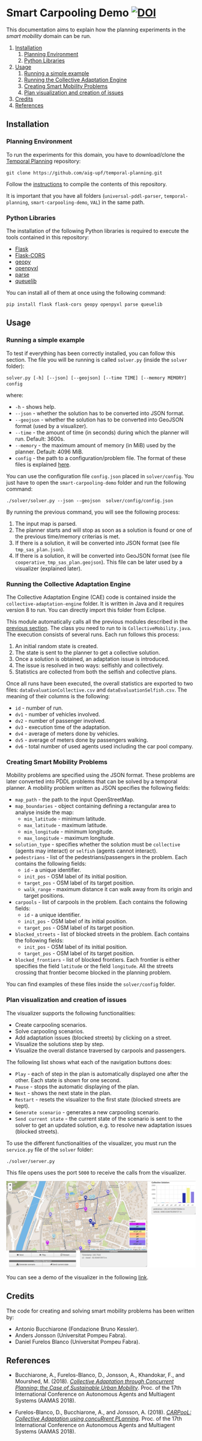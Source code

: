 # Smart Carpooling Demo [![DOI](https://zenodo.org/badge/92186554.svg)](https://zenodo.org/badge/latestdoi/92186554)

This documentation aims to explain how the planning experiments in the *smart mobility* domain can be run.

1. [Installation](#installation)
	1. [Planning Environment](#planning-environment)
	1. [Python Libraries](#python-libraries)
1. [Usage](#usage)
	1. [Running a simple example](#run-default-example)
	1. [Running the Collective Adaptation Engine](#run-cae)
	1. [Creating Smart Mobility Problems](#create-sm-problems)
	1. [Plan visualization and creation of issues](#visualization-and-issue-creation)
1. [Credits](#credits)
1. [References](#references)

## <a name="installation"></a>Installation

### <a name="planning-environment"></a>Planning Environment

To run the experiments for this domain, you have to download/clone the [Temporal Planning](https://github.com/aig-upf/temporal-planning) repository:

```
git clone https://github.com/aig-upf/temporal-planning.git
```

Follow the [instructions](https://github.com/aig-upf/temporal-planning/blob/master/README.md) to compile the contents of this repository.

It is important that you have all folders (`universal-pddl-parser`, `temporal-planning`, `smart-carpooling-demo`, `VAL`) in the same path.

### <a name="python-libs-installation"></a>Python Libraries

The installation of the following Python libraries is required to execute the tools contained in this repository:

* [Flask](http://flask.pocoo.org/docs/0.12/quickstart/)
* [Flask-CORS](https://flask-cors.readthedocs.io/en/latest/)
* [geopy](https://pypi.python.org/pypi/geopy)
* [openpyxl](http://openpyxl.readthedocs.io/en/default/)
* [parse](https://pypi.python.org/pypi/parse)
* [queuelib](https://pypi.python.org/pypi/queuelib)

You can install all of them at once using the following command:
```
pip install flask flask-cors geopy openpyxl parse queuelib
```

## <a name="usage"></a>Usage

### <a name="run-default-example"></a>Running a simple example

To test if everything has been correctly installed, you can follow this section. The file you will be running is called `solver.py` (inside the `solver` folder):

```
solver.py [-h] [--json] [--geojson] [--time TIME] [--memory MEMORY] config
```

where:

* `-h` - shows help.
* `--json` - whether the solution has to be converted into JSON format.
* `--geojson` - whether the solution has to be converted into GeoJSON format (used by a visualizer).
* `--time` - the amount of time (in seconds) during which the planner will run. Default: 3600s.
* `--memory` - the maximum amount of memory (in MiB) used by the planner. Default: 4096 MiB.
* `config` - the path to a configuration/problem file. The format of these files is explained [here](#create-sm-problems).

You can use the configuration file `config.json` placed in `solver/config`. You just have to open the `smart-carpooling-demo` folder and run the following command:

```
./solver/solver.py --json --geojson  solver/config/config.json
```

By running the previous command, you will see the following process:

1. The input map is parsed.
1. The planner starts and will stop as soon as a solution is found or one of the previous time/memory criterias is met.
1. If there is a solution, it will be converted into JSON format (see file `tmp_sas_plan.json`).
1. If there is a solution, it will be converted into GeoJSON format (see file `cooperative_tmp_sas_plan.geojson`). This file can be later used by a visualizer (explained later).

### <a name="run-cae"></a>Running the Collective Adaptation Engine

The Collective Adaptation Engine (CAE) code is contained inside the `collective-adaptation-engine` folder. It is written in Java and it requires version 8 to run. You can directly import this folder from Eclipse.

This module automatically calls all the previous modules described in the [previous section](#run-default-example). The class you need to run to is `CollectiveMobility.java`.
The execution consists of several runs. Each run follows this process:

1. An initial random state is created.
1. The state is sent to the planner to get a collective solution.
1. Once a solution is obtained, an adaptation issue is introduced.
1. The issue is resolved in two ways: selfishly and collectively.
1. Statistics are collected from both the selfish and collective plans.

Once all runs have been executed, the overall statistics are exported to two files: `dataEvaluationCollective.csv`
and `dataEvaluationSelfish.csv`. The meaning of their columns is the following:

* `id` - number of run.
* `dv1` - number of vehicles involved.
* `dv2` - number of passenger involved.
* `dv3` - execution time of the adaptation.
* `dv4` - average of meters done by vehicles.
* `dv5` - average of meters done by passengers walking.
* `dv6` - total number of used agents used including the car pool company.

### <a name="create-sm-problems"></a>Creating Smart Mobility Problems

Mobility problems are specified using the JSON format. These problems are later converted into PDDL problems that can be solved by a temporal planner. A mobility problem written as JSON specifies the following fields:

* `map_path` - the path to the input OpenStreetMap.
* `map_boundaries` - object containing defining a rectangular area to analyse inside the map:
	* `min_latitude` - minimum latitude.
	* `max_latitude` - maximum latitude.
	* `min_longitude` - minimum longitude.
	* `max_longitude` - maximum longitude.
* `solution_type` - specifies whether the solution must be `collective` (agents may interact) or `selfish` (agents cannot interact).
* `pedestrians` - list of the pedestrians/passengers in the problem. Each contains the following fields:
	* `id` - a unique identifier.
	* `init_pos` - OSM label of its initial position.
	* `target_pos` - OSM label of its target position.
	* `walk_range` - maximum distance it can walk away from its origin and target positions.
* `carpools` - list of carpools in the problem. Each contains the following fields:
	* `id` - a unique identifier.
	* `init_pos` - OSM label of its initial position.
	* `target_pos` - OSM label of its target position.
* `blocked_streets` - list of blocked streets in the problem. Each contains the following fields:
	* `init_pos` - OSM label of its initial position.
	* `target_pos` - OSM label of its target position.
* `blocked_frontiers` - list of blocked frontiers. Each frontier is either specifies the field `latitude` or the field `longitude`.
All the streets crossing that frontier become blocked in the planning problem.

You can find examples of these files inside the `solver/config` folder.

### <a name="visualization-and-issue-creation"></a>Plan visualization and creation of issues

The visualizer supports the following functionalities:

* Create carpooling scenarios.
* Solve carpooling scenarios.
* Add adaptation issues (blocked streets) by clicking on a street.
* Visualize the solutions step by step.
* Visualize the overall distance traversed by carpools and passengers.

The following list shows what each of the navigation buttons does:

* `Play` - each of step in the plan is automatically displayed one after the other. Each state is shown for one second.
* `Pause` - stops the automatic displaying of the plan.
* `Next` - shows the next state in the plan.
* `Restart` - resets the visualizer to the first state (blocked streets are kept).
* `Generate scenario` - generates a new carpooling scenario.
* `Send current state` - the current state of the scenario is sent to the solver to get an updated solution, e.g. to resolve new adaptation issues (blocked streets).

To use the different functionalities of the visualizer, you must run the `service.py` file of the `solver` folder:
```
./solver/server.py
```

This file opens uses the port `5000` to receive the calls from the visualizer.

![Image of the visualizer](doc/img/visualiser_full.png)

You can see a demo of the visualizer in the following [link](https://youtu.be/omWu3FpZNsI).

## <a name="credits"></a>Credits

The code for creating and solving smart mobility problems has been written by:

* Antonio Bucchiarone (Fondazione Bruno Kessler).
* Anders Jonsson (Universitat Pompeu Fabra).
* Daniel Furelos Blanco (Universitat Pompeu Fabra).

## <a name="references"></a>References

* <a name="ref-aamas2018-extended-abstract">Bucchiarone, A., Furelos-Blanco, D., Jonsson, A., Khandokar, F., and Mourshed, M. (2018).</a> [_Collective Adaptation through Concurrent Planning: the Case of Sustainable Urban Mobility_](http://ifaamas.org/Proceedings/aamas2018/pdfs/p1880.pdf). Proc. of the 17th International Conference on Autonomous Agents and Multiagent Systems
(AAMAS 2018).

* <a name="ref-aamas2018-demo-paper">Furelos-Blanco, D., Bucchiarone, A., and Jonsson, A. (2018).</a> [_CARPooL: Collective Adaptation using concuRrent PLanning_](http://ifaamas.org/Proceedings/aamas2018/pdfs/p1815.pdf). Proc. of the 17th International Conference on Autonomous Agents and Multiagent Systems
(AAMAS 2018).

